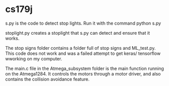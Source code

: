 # cs179j

s.py is the code to detect stop lights. Run it with the command python s.py

stoplight.py creates a stoplight that s.py can detect and ensure that it works.

The stop signs folder contains a folder full of stop signs and ML_test.py. This code does not work and was a failed attempt to get keras/ tensorflow wworking on my computer. 

The main.c file in the Atmega_subsystem folder is the main function running on the Atmega1284. It controls the motors through a motor driver, and also contains the collision avoidance feature.
